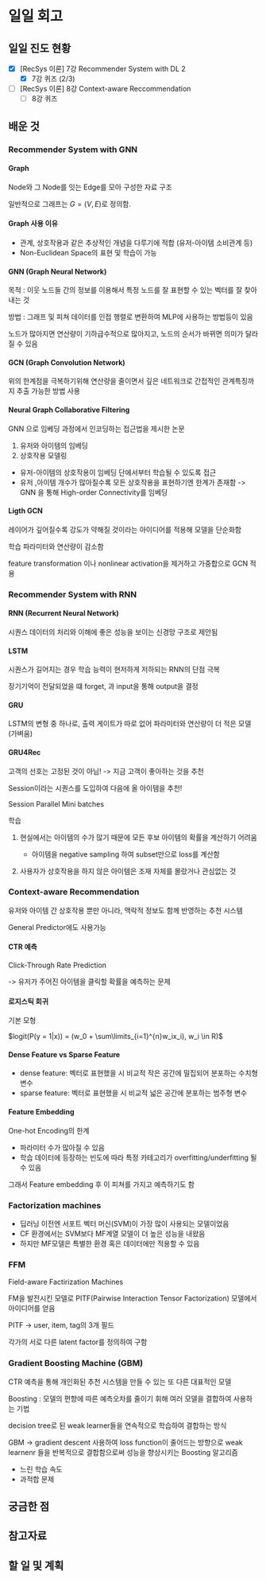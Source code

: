 # 일일 회고

## 일일 진도 현황

- [x] [RecSys 이론] 7강 Recommender System with DL 2
  - [x] 7강 퀴즈 (2/3)
- [ ] [RecSys 이론] 8강 Context-aware Reccommendation
  - [ ] 8강 퀴즈

## 배운 것

### Recommender System with GNN

#### Graph

Node와 그 Node를 잇는 Edge를 모아 구성한 자료 구조

일반적으로 그래프는 $G = (V,E)$로 정의함.

#### Graph 사용 이유

- 관계, 상호작용과 같은 추상적인 개념을 다루기에 적합 (유저-아이템 소비관계 등)
- Non-Euclidean Space의 표현 및 학습이 가능

#### GNN (Graph Neural Network)

목적 : 이웃 노드들 간의 정보를 이용해서 특정 노드를 잘 표현할 수 있는 벡터를 잘 찾아내는 것

방법 : 그래프 및 피쳐 데이터를 인접 행렬로 변환하여 MLP에 사용하는 방법등이 있음

노드가 많아지면 연산량이 기하급수적으로 많아지고, 노드의 순서가 바뀌면 의미가 달라질 수 있음

#### GCN (Graph Convolution Network)

위의 한계점을 극복하기위해 연산량을 줄이면서 깊은 네트워크로 간접적인 관계특징까지 추출 가능한 방법 사용

#### Neural Graph Collaborative Filtering

GNN 으로 임베딩 과정에서 인코딩하는 접근법을 제시한 논문

1. 유저와 아이템의 임베딩
2. 상호작용 모델링

- 유저-아이템의 상호작용이 임베딩 단에서부터 학습될 수 있도록 접근
- 유저 ,아이템 개수가 많아질수록 모든 상호작용을 표현하기엔 한계가 존재함 -> GNN 을 통해 High-order Connectivity를 임베딩

#### Ligth GCN

레이어가 깊어질수록 강도가 약해질 것이라는 아이디어를 적용해 모델을 단순화함

학습 파라미터와 연산량이 감소함

feature transformation 이나 nonlinear activation을 제거하고 가중합으로 GCN 적용

### Recommender System with RNN

#### RNN (Recurrent Neural Network)

시퀀스 데이터의 처리와 이해에 좋은 성능을 보이는 신경망 구조로 제안됨

#### LSTM

시퀀스가 길어지는 경우 학습 능력이 현저하게 저하되는 RNN의 단점 극복

장기기억이 전달되었을 떄 forget, 과 input을 통해 output을 결정

#### GRU

LSTM의 변형 중 하나로, 출력 게이트가 따로 없어 파라미터와 연산량이 더 적은 모델 (가벼움)

#### GRU4Rec

고객의 선호는 고정된 것이 아님! -> 지금 고객이 좋아하는 것을 추천

Session이라는 시퀀스를 도입하여 다음에 올 아이템을 추천!

Session Parallel Mini batches

학습
1. 현실에서는 아이템의 수가 많기 때문에 모든 후보 아이템의 확률을 계산하기 어려움
   - 아이템을 negative sampling 하여 subset만으로 loss를 계산함

2. 사용자가 상호작용을 하지 않은 아이템은 조재 자체를 몰랐거나 관심없는 것

### Context-aware Recommendation

유저와 아이템 간 상호작용 뿐만 아니라, 맥락적 정보도 함께 반영하는 추천 시스템

General Predictor에도 사용가능

#### CTR 예측

Click-Through Rate Prediction

-> 유저가 주어진 아이템을 클릭할 확률을 예측하는 문제

#### 로지스틱 회귀

기본 모형

$logit(P(y = 1|x)) = (w_0 + \sum\limits_{i=1}^{n}w_ix_i), w_i \in R)$

#### Dense Feature vs Sparse Feature

- dense feature: 벡터로 표현했을 시 비교적 작은 공간에 밀집되어 분포하는 수치형 변수
- sparse feature: 벡터로 표현했을 시 비교적 넓은 공간에 분포하는 범주형 변수

#### Feature Embedding

One-hot Encoding의 한계

- 파라미터 수가 많아질 수 있음
- 학습 데이터에 등장하는 빈도에 따라 특정 카테고리가 overfitting/underfitting 될 수 있음

그래서 Feature embedding 후 이 피쳐를 가지고 예측하기도 함

### Factorization machines

- 딥러닝 이전엔 서포트 벡터 머신(SVM)이 가장 많이 사용되는 모델이었음
- CF 환경에서는 SVM보다 MF계열 모델이 더 높은 성능을 내왔음
- 하지만 MF모델은 특별한 환경 혹은 데이터에만 적용할 수 있음

### FFM

Field-aware Factirization Machines

FM을 발전시킨 모델로 PITF(Pairwise Interaction Tensor Factorization) 모델에서 아이디어를 얻음

PITF -> user, item, tag의 3개 필드

각가의 서로 다른 latent factor를 정의하여 구함

### Gradient Boosting Machine (GBM)

CTR 예측을 통해 개인화된 추천 시스템을 만들 수 있는 또 다른 대표적인 모델

Boosting : 모델의 편향에 따른 예측오차를 줄이기 휘해 여러 모델을 결합하여 사용하는 기법

decision tree로 된 weak learner들을 연속적으로 학습하여 결합하는 방식

GBM -> gradient descent 사용하여 loss function이 줄어드는 방향으로 weak learnenr 들을 반복적으로 결합함으로써 성능을 향상시키는 Boosting 알고리즘

- 느린 학습 속도
- 과적합 문제

## 궁금한 점

## 참고자료

## 할 일 및 계획
